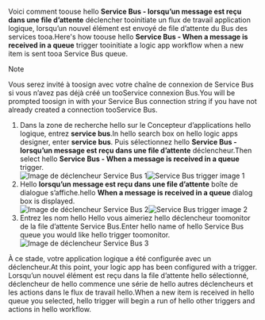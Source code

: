 <span data-ttu-id="d392f-101">Voici comment toouse hello **Service Bus - lorsqu’un message est reçu dans une file d’attente** déclencher tooinitiate un flux de travail application logique, lorsqu’un nouvel élément est envoyé de file d’attente du Bus des services tooa.</span><span class="sxs-lookup"><span data-stu-id="d392f-101">Here's how toouse hello **Service Bus - When a message is received in a queue** trigger tooinitiate a logic app workflow when a new item is sent tooa Service Bus queue.</span></span>  

> [!NOTE]
> <span data-ttu-id="d392f-102">Vous serez invité à toosign avec votre chaîne de connexion de Service Bus si vous n’avez pas déjà créé un tooService connexion Bus.</span><span class="sxs-lookup"><span data-stu-id="d392f-102">You will be prompted toosign in with your Service Bus connection string if you have not already created a connection tooService Bus.</span></span>  
> 
> 

1. <span data-ttu-id="d392f-103">Dans la zone de recherche hello sur le Concepteur d’applications hello logique, entrez **service bus**.</span><span class="sxs-lookup"><span data-stu-id="d392f-103">In hello search box on hello logic apps designer, enter **service bus**.</span></span> <span data-ttu-id="d392f-104">Puis sélectionnez hello **Service Bus - lorsqu’un message est reçu dans une file d’attente** déclencheur.</span><span class="sxs-lookup"><span data-stu-id="d392f-104">Then select hello **Service Bus - When a message is received in a queue** trigger.</span></span>  
   <span data-ttu-id="d392f-105">![Image de déclencheur Service Bus 1](./media/connectors-create-api-servicebus/trigger-1.png)</span><span class="sxs-lookup"><span data-stu-id="d392f-105">![Service Bus trigger image 1](./media/connectors-create-api-servicebus/trigger-1.png)</span></span>   
2. <span data-ttu-id="d392f-106">Hello **lorsqu’un message est reçu dans une file d’attente** boîte de dialogue s’affiche.</span><span class="sxs-lookup"><span data-stu-id="d392f-106">hello **When a message is received in a queue** dialog box is displayed.</span></span>  
   <span data-ttu-id="d392f-107">![Image de déclencheur Service Bus 2](./media/connectors-create-api-servicebus/trigger-2.png)</span><span class="sxs-lookup"><span data-stu-id="d392f-107">![Service Bus trigger image 2](./media/connectors-create-api-servicebus/trigger-2.png)</span></span>   
3. <span data-ttu-id="d392f-108">Entrez les nom hello Hello vous aimeriez hello déclencheur toomonitor de la file d’attente Service Bus.</span><span class="sxs-lookup"><span data-stu-id="d392f-108">Enter hello name of hello Service Bus queue you would like hello trigger toomonitor.</span></span>   
   ![Image de déclencheur Service Bus 3](./media/connectors-create-api-servicebus/trigger-3.png)   

<span data-ttu-id="d392f-110">À ce stade, votre application logique a été configurée avec un déclencheur.</span><span class="sxs-lookup"><span data-stu-id="d392f-110">At this point, your logic app has been configured with a trigger.</span></span> <span data-ttu-id="d392f-111">Lorsqu’un nouvel élément est reçu dans la file d’attente hello sélectionné, déclencheur de hello commence une série de hello autres déclencheurs et les actions dans le flux de travail hello.</span><span class="sxs-lookup"><span data-stu-id="d392f-111">When a new item is received in hello queue you selected, hello trigger will begin a run of hello other triggers and actions in hello workflow.</span></span>    

